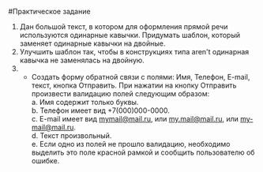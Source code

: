 #Практическое задание <br>
1. Дан большой текст, в котором для оформления прямой речи используются одинарные
кавычки. Придумать шаблон, который заменяет одинарные кавычки на двойные.<br>
2. Улучшить шаблон так, чтобы в конструкциях типа aren't одинарная кавычка не заменялась на
двойную. <br>
3. * Создать форму обратной связи с полями: Имя, Телефон, E-mail, текст, кнопка Отправить.
При нажатии на кнопку Отправить произвести валидацию полей следующим образом: <br>
  a. Имя содержит только буквы. <br>
  b. Телефон имеет вид +7(000)000-0000. <br>
  c. E-mail имеет вид mymail@mail.ru, или my.mail@mail.ru, или my-mail@mail.ru. <br>
  d. Текст произвольный. <br>
  e. Если одно из полей не прошло валидацию, необходимо выделить это поле красной рамкой
и сообщить пользователю об ошибке.
